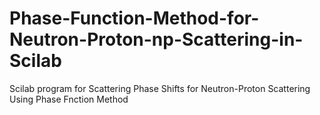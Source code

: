 # Phase-Function-Method-for-Neutron-Proton-np-Scattering-in-Scilab
Scilab program for Scattering Phase Shifts for Neutron-Proton Scattering Using Phase Fnction Method 
